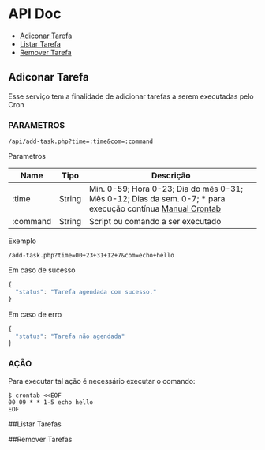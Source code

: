 # API Doc

- [Adiconar Tarefa](#adiconar-tarefa)
- [Listar Tarefa ](#listar-tarefa)
- [Remover Tarefa](#remover-tarefa)

## Adiconar Tarefa

Esse serviço tem a finalidade de adicionar tarefas a serem executadas pelo Cron

### PARAMETROS

```
/api/add-task.php?time=:time&com=:command

```
Parametros

| Name | Tipo | Descrição |
|-|-|-|
| :time | String | Min. 0-59; Hora 0-23; Dia do mês 0-31; Mês 0-12; Dias da sem. 0-7; * para execução contínua  [Manual Crontab](http://man7.org/linux/man-pages/man5/crontab.5.html) |
| :command | String | Script ou comando a ser executado|

Exemplo

```
/add-task.php?time=00+23+31+12+7&com=echo+hello
```

Em caso de sucesso

```js
{
  "status": "Tarefa agendada com sucesso."
}
```

Em caso de erro

```js
{
  "status": "Tarefa não agendada"
}
```

### AÇÃO

Para executar tal ação é necessário executar o comando:

```
$ crontab <<EOF
00 09 * * 1-5 echo hello
EOF
```

##Listar Tarefas

##Remover Tarefas
